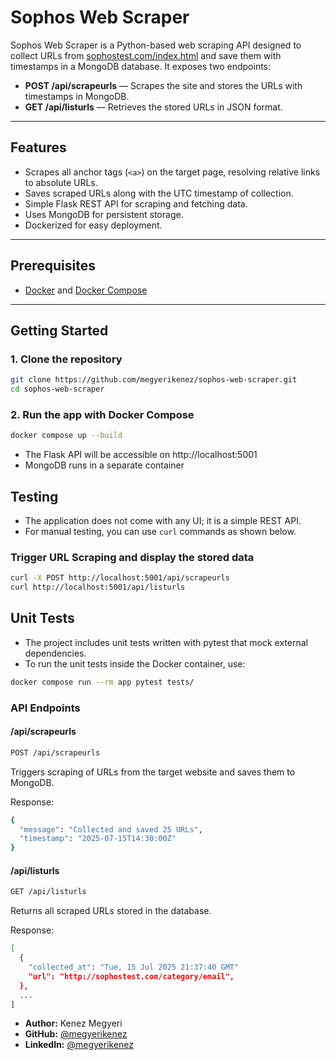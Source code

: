 # Sophos Web Scraper

Sophos Web Scraper is a Python-based web scraping API designed to collect URLs from [sophostest.com/index.html](http://sophostest.com/index.html) and save them with timestamps in a MongoDB database. It exposes two endpoints:

- **POST /api/scrapeurls** — Scrapes the site and stores the URLs with timestamps in MongoDB.
- **GET /api/listurls** — Retrieves the stored URLs in JSON format.

---

## Features

- Scrapes all anchor tags (`<a>`) on the target page, resolving relative links to absolute URLs.
- Saves scraped URLs along with the UTC timestamp of collection.
- Simple Flask REST API for scraping and fetching data.
- Uses MongoDB for persistent storage.
- Dockerized for easy deployment.

---

## Prerequisites

- [Docker](https://docs.docker.com/get-docker/) and [Docker Compose](https://docs.docker.com/compose/install/)

---

## Getting Started

### 1. Clone the repository

```bash
git clone https://github.com/megyerikenez/sophos-web-scraper.git
cd sophos-web-scraper
```

### 2. Run the app with Docker Compose

```bash
docker compose up --build
```

- The Flask API will be accessible on http://localhost:5001
- MongoDB runs in a separate container

## Testing

- The application does not come with any UI; it is a simple REST API.
- For manual testing, you can use `curl` commands as shown below.

### Trigger URL Scraping and display the stored data

```bash
curl -X POST http://localhost:5001/api/scrapeurls
curl http://localhost:5001/api/listurls
```

## Unit Tests

- The project includes unit tests written with pytest that mock external dependencies.
- To run the unit tests inside the Docker container, use:

```bash
docker compose run --rm app pytest tests/
```

### API Endpoints

#### /api/scrapeurls

```bash
POST /api/scrapeurls
```

Triggers scraping of URLs from the target website and saves them to MongoDB.

Response:

```bash
{
  "message": "Collected and saved 25 URLs",
  "timestamp": "2025-07-15T14:30:00Z"
}
```

#### /api/listurls

```bash
GET /api/listurls
```

Returns all scraped URLs stored in the database.

Response:

```bash
[
  {
    "collected_at": "Tue, 15 Jul 2025 21:37:40 GMT"
    "url": "http://sophostest.com/category/email",
  },
  ...
]
```

- **Author:** Kenez Megyeri
- **GitHub:** [@megyerikenez](https://github.com/megyerikenez)
- **LinkedIn:** [@megyerikenez](https://www.linkedin.com/in/megyeri-kenez-93b4341b0/)
